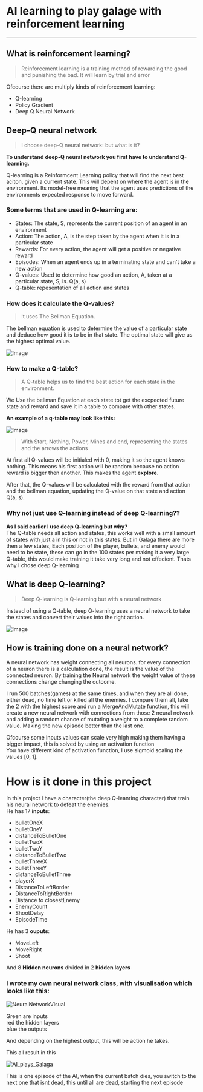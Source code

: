 # AI learning to play galage with reinforcement learning
***

## What is reinforcement learning?
> Reinforcement learning is a training method of rewarding the good and punishing the bad. It will learn by trial and error

Ofcourse there are multiply kinds of reinforcement learning:
+ Q-learning
+ Policy Gradient
+ Deep Q Neural Network

## Deep-Q neural network
> I choose deep-Q neural network: but what is it?

__To understand deep-Q neural network you first have to understand Q-learning.__

Q-learning is a Reinformcent Learning policy that will find the next best aciton, given a current state. This will depent on where the agent is in the environment.
Its model-free meaning that the agent uses predictions of the environments expected response to move forward.

### Some terms that are used in Q-learning are:
+ States: The state, S, represents the current position of an agent in an environment
+ Action: The action, A, is the step taken by the agent when it is in a particular state
+ Rewards: For every action, the agent will get a positive or negative reward
+ Episodes: When an agent ends up in a terminating state and can't take a new action
+ Q-values: Used to determine how good an action, A, taken at a particular state, S, is. Q(a, s)
+ Q-table: repesentation of all action and states

### How does it calculate the Q-values?
> It uses The Bellman Equation.

The bellman equation is used to determine the value of a particular state and deduce how good it is to be in that state. The optimal state will give us the highest optimal value.

![Image](https://www.simplilearn.com/ice9/free_resources_article_thumb/6-bellman.JPG)

### How to make a Q-table?
> A Q-table helps us to find the best action for each state in the environment.

We Use the bellman Equation at each state tot get the excpected future state and reward and save it in a table to compare with other states.

**An example of a q-table may look like this:**

![Image](https://cdn-media-1.freecodecamp.org/images/AjVvggEquHgsnMN8i4N35AMfx53vZtELEL-l)

> With Start, Nothing, Power, Mines and end, representing the states\
and the arrows the actions

At first all Q-values will be initialed with 0, making it so the agent knows nothing. This means his first action will be random because no action reward is bigger then another. This makes the agent **explore**.

After that, the Q-values will be calculated with the reward from that action and the bellman equation, updating the Q-value on that state and action Q(a, s).

### Why not just use Q-learning instead of deep Q-learning??

**As I said earlier I use deep Q-learning but why?**\
The Q-table needs all action and states, this works well with a small amount of states with just a in this or not in this states.
But in Galaga there are more then a few states, Each position of the player, bullets, and enemy would need to be state, these can go in the 100 states per making it a very large Q-table, this would make training it take very long and not effecient. Thats why I chose deep Q-learning

## What is deep Q-learning?
> Deep Q-learning is Q-learning but with a neural network

Instead of using a Q-table, deep Q-learning uses a neural network to take the states and convert their values into the right action.

![Image](https://www.assemblyai.com/blog/content/images/size/w1000/2022/02/rl5.png)


## How is training done on a neural network?

A neural network has weight connecting all neurons. for every connection of a neuron there is a calculation done, the result is the value of the connected neuron.
By training the Neural network the weight value of these connections change changing the outcome.

I run 500 batches(games) at the same times, and when they are all done, either dead, no time left or killed all the enemies. I compare them all, take the 2 with the highest score and run a MergeAndMutate function, this will create a new neural network with connections from those 2 neural network and adding a random chance of mutating a weight to a complete random value. Making the new episode better than the last one.

Ofcourse some inputs values can scale very high making them having a bigger impact, this is solved by using an activation function\
You have different kind of activation function, I use sigmoid scaling the values [0, 1].

# How is it done in this project

In this project I have a character(the deep Q-leanring character) that train his neural network to defeat the enemies.\
He has 17 **inputs**:
+ bulletOneX
+ bulletOneY
+ distanceToBulletOne
+ bulletTwoX
+ bulletTwoY
+ distanceToBulletTwo
+ bulletThreeX
+ bulletThreeY
+ distanceToBulletThree
+ playerX
+ DistanceToLeftBorder
+ DistanceToRightBorder
+ Distance to closestEnemy
+ EnemyCount
+ ShootDelay
+ EpisodeTime

He has 3 **ouputs**:
+ MoveLeft
+ MoveRight
+ Shoot

And 8 **Hidden neurons** divided in 2 **hidden layers**

### I wrote my own neural network class, with visualisation which looks like this:

![NeuralNetworkVisual](https://user-images.githubusercontent.com/37669649/212311480-82b9ab85-5293-4237-b754-5b8351e61792.png) 

Green are inputs\
red the hidden layers\
blue the outputs


And depending on the highest output, this will be action he takes.

This all result in this

![AI_plays_Galaga](https://user-images.githubusercontent.com/37669649/212318466-8b659514-f0e1-4937-ae4d-ad7541253f23.gif)

This is one episode of the AI, when the current batch dies, you switch to the next one that isnt dead, this until all are dead, starting the next episode
